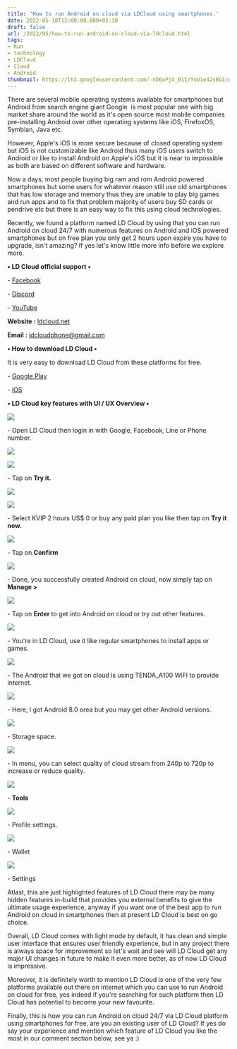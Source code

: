 ```yaml
---
title: 'How to run Android on cloud via LDCloud using smartphones.'
date: 2022-05-18T12:00:00.000+05:30
draft: false
url: /2022/05/how-to-run-android-on-cloud-via-ldcloud.html
tags: 
- Run
- technology
- LDCloud
- Cloud
- Android
thumbnail: https://lh3.googleusercontent.com/-nD6xPj4_01I/YoUie42vBGI/AAAAAAAALCg/R36IhtUSoGsUBjp84rLLw-WUt6pBiz8OQCNcBGAsYHQ/s1600/1652892279307745-0.png
---
```


  

  

There are several mobile operating systems available for smartphones but Android from search engine giant Google  is most popular one with big market share around the world as it's open source most mobile companies pre-installing Android over other operating systems like iOS, FirefoxOS, Symbian, Java etc.

  

However, Apple's iOS is more secure because of closed operating system but iOS is not customizable like Android thus many iOS users switch to Android or like to install Android on Apple's iOS but it is near to impossible as both are based on different software and hardware.

  

Now a days, most people buying big ram and rom Android powered smartphones but some users for whatever reason still use old smartphones that has low storage and memory thus they are unable to play big games and run apps and to fix that problem majority of users buy SD cards or pendrive etc but there is an easy way to fix this using cloud technologies.

  

Recently, we found a platform named LD Cloud by using that you can run Android on cloud 24/7 with numerous features on Android and iOS powered smartphones but on free plan you only get 2 hours upon expire you have to upgrade, isn't amazing? If yes let's know little more info before we explore more.

**• LD Cloud official support •**

\- [Facebook](https://www.facebook.com/ldcloudphone)

\- [Discord](https://discord.gg/eEdgZfHevW)

\- [YouTube](https://www.youtube.com/channel/UCstV3dnbrU630DO7C7FsAtw)

**Website :** [ldcloud.net](http://ldcloud.net)

**Email :** [idcloudphone@gmail.com](mailto:idcloudphone@gmail.com)

**• How to download LD Cloud •**

It is very easy to download LD Cloud from these platforms for free.

  

\- [Google Play](https://play.google.com/store/apps/details?id=com.ldcloud.cloudphonenet)

\- [iOS](https://ldcloud.net/)

  

**• LD Cloud key features with UI / UX Overview •**

 **![](https://lh3.googleusercontent.com/-ljxjj_O816E/YoVmSwPtBXI/AAAAAAAALDo/d-ZgXCnFXUM9g_DZ5H305OmTX8f-ZtEkACNcBGAsYHQ/s1600/1652909640752292-0.png)** 

  

\- Open LD Cloud then login in with Google, Facebook, Line or Phone number.

  

 ![](https://lh3.googleusercontent.com/-in1LFEYOfeM/YoVmSKxlLaI/AAAAAAAALDk/WNNJ2sl573wN_Z25UMYj58yChQM48mdpwCNcBGAsYHQ/s1600/1652909637556862-1.png) 

  

 ![](https://lh3.googleusercontent.com/-pkvYNU2ATnA/YoVmRfuhPbI/AAAAAAAALDg/jiS72LBxJGI3uNpqrUgPeewS83bTCjbUQCNcBGAsYHQ/s1600/1652909634641222-2.png) 

  

\- Tap on **Try it.**

 **![](https://lh3.googleusercontent.com/-L9jTzndNW1Y/YoVmQgAAJVI/AAAAAAAALDc/fX1xtsZkvh06RN7fjTiZtLVgfy6ygmNdQCNcBGAsYHQ/s1600/1652909631480706-3.png)** 

 ![](https://lh3.googleusercontent.com/-r0EzZzaZ300/YoVmP2nTg1I/AAAAAAAALDY/BWLyX6SQVfEN5U0_3f9WKhtBpaQZcxCBgCNcBGAsYHQ/s1600/1652909627964708-4.png) 

  

  

\- Select KVIP 2 hours US$ 0 or buy any paid plan you like then tap on **Try it now.**

  

 ![](https://lh3.googleusercontent.com/-bEvMwJ93yWQ/YoVmPFNywpI/AAAAAAAALDU/Mk0smSIkkBY1HBcUZ3bpoWl26-aS3LhZQCNcBGAsYHQ/s1600/1652909624809570-5.png) 

  

\- Tap on **Confirm**

 **![](https://lh3.googleusercontent.com/-PcHH3_m6Em4/YoVmOdSUYSI/AAAAAAAALDQ/AT_DQC3dJUE0kd5Frp_0nzg7oEDuSf6lwCNcBGAsYHQ/s1600/1652909621555808-6.png)** 

\- Done, you successfully created Android on cloud, now simply tap on **Manage >**

 **![](https://lh3.googleusercontent.com/-jXiTFX_SnIY/YoVmNUxFIhI/AAAAAAAALDM/gKzO6EKYtqwNPYmXD_fKDFnbxCDfEAQRACNcBGAsYHQ/s1600/1652909618278624-7.png)** 

\- Tap on **Enter** to get into Android on cloud or try out other features.

  

 ![](https://lh3.googleusercontent.com/-flQ5EItxYJs/YoVmMlfHhDI/AAAAAAAALDI/f9PYPAyPgaguSyxxcJkahQ7whOQKwS-3gCNcBGAsYHQ/s1600/1652909614932565-8.png) 

  

\- You're in LD Cloud, use it like regular smartphones to install apps or games.

  

 ![](https://lh3.googleusercontent.com/-U7BsC8Dubyw/YoVmLpmwYaI/AAAAAAAALDE/r-6X4qGydRgT_ttwY_0fwttrJpflegKpACNcBGAsYHQ/s1600/1652909612088682-9.png) 

  

\- The Android that we got on cloud is using TENDA\_A100 WiFI to provide internet.

  

 ![](https://lh3.googleusercontent.com/-jDliYOvB7_E/YoVmLLTWVxI/AAAAAAAALDA/SFBO0RueEawc01GAuU2GF_43l8bMrrLSgCNcBGAsYHQ/s1600/1652909609043963-10.png) 

  

\- Here, I got Android 8.0 orea but you may get other Android versions.

  

 ![](https://lh3.googleusercontent.com/-8JRltuZ5ExE/YoVmKUXpnTI/AAAAAAAALC8/LxYC6xErLSM0H8qm1GRJMoabwrx9_t9agCNcBGAsYHQ/s1600/1652909605792371-11.png) 

  

\- Storage space.

  

 ![](https://lh3.googleusercontent.com/--0uK5SvtJvY/YoVmJeQVTuI/AAAAAAAALC4/6hnBH0ELyKoWwfOu-oJhukZvkefZ6gP_QCNcBGAsYHQ/s1600/1652909602715839-12.png) 

  

\- In menu, you can select quality of cloud stream from 240p to 720p to increase or reduce quality.

  

 ![](https://lh3.googleusercontent.com/-wxU09vN_16k/YoVmIr0EuuI/AAAAAAAALC0/Es9YyIpkl4oJj-2eoaD6QJcSZGszY52pgCNcBGAsYHQ/s1600/1652909599565455-13.png) 

  

\- **Tools**

  

 ![](https://lh3.googleusercontent.com/-wRTekHLzF9M/YoVmH4ELaVI/AAAAAAAALCw/01ttU3MrQ8o45uj9ov7gNccHoV3WnpQkwCNcBGAsYHQ/s1600/1652909596494049-14.png) 

  

  

\- Profile settings.

  

 ![](https://lh3.googleusercontent.com/-nLG_XnKSzfw/YoVmHFQhkBI/AAAAAAAALCs/Qy6Wvi5WlrMlmti3cIOIWChp-NRBlpNSQCNcBGAsYHQ/s1600/1652909593068231-15.png) 

  

\- Wallet

  

 ![](https://lh3.googleusercontent.com/-AF3564nz4Hk/YoVmGGPQUTI/AAAAAAAALCo/FSTKOX-tHZ8KMPQ8ij8Xl7qJSPWpDnJqACNcBGAsYHQ/s1600/1652909589500599-16.png) 

  

\- Settings

  

Atlast, this are just highlighted features of LD Cloud there may be many hidden features in-build that provides you external benefits to give the ultimate usage experience, anyway if you want one of the best app to run Android on cloud in smartphones then at present LD Cloud is best on go choice.

  

Overall, LD Cloud comes with light mode by default, it has clean and simple user interface that ensures user friendly experience, but in any project there is always space for improvement so let's wait and see will LD Cloud get any major UI changes in future to make it even more better, as of now LD Cloud is impressive.

  

Moreover, it is definitely worth to mention LD Cloud is one of the very few platforms available out there on internet which you can use to run Android on cloud for free, yes indeed if you're searching for such platform then LD Cloud has potential to become your new favourite.

  

Finally, this is how you can run Android on cloud 24/7 via LD Cloud platform using smartphones for free, are you an existing user of LD Cloud? If yes do say your experience and mention which feature of LD Cloud you like the most in our comment section below, see ya :)